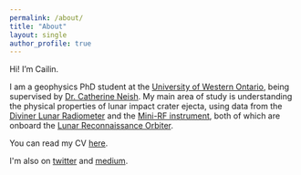 ```yaml
---
permalink: /about/
title: "About"
layout: single
author_profile: true
---
```


Hi! I’m Cailin.

I am a geophysics PhD student at the [University of Western Ontario](https://www.uwo.ca/earth/), being supervised by [Dr. Catherine Neish](https://planetneish.ca/). My main area of study is understanding the physical properties of lunar impact crater ejecta, using data from the [Diviner Lunar Radiometer](https://www.diviner.ucla.edu/) and the [Mini-RF instrument](https://www.nasa.gov/mission_pages/Mini-RF/main/), both of which are onboard the [Lunar Reconnaissance Orbiter](https://lunar.gsfc.nasa.gov/).

You can read my CV [here](https://cgallinger.github.io/404).

I'm also on [twitter](https://www.twitter.com/europamilkshake) and [medium](https://cailingallinger.medium.com/).

